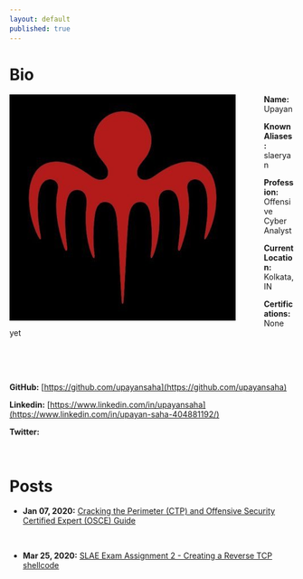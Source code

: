 ```yaml
---
layout: default
published: true
---
```


# Bio

<img style="padding-right: 50px;" align="left" src="assets/images/logo.jpeg">

**Name:** Upayan

**Known Aliases:** slaeryan

**Profession:** Offensive Cyber Analyst

**Current Location:** Kolkata, IN

**Certifications:** None yet

<br clear="left"/>
<br />
<br />

**GitHub:** [https://github.com/upayansaha](https://github.com/upayansaha)

**Linkedin:** [https://www.linkedin.com/in/upayansaha](https://www.linkedin.com/in/upayan-saha-404881192/)

**Twitter:**

<br />

# Posts

- **Jan 07, 2020:** [Cracking the Perimeter (CTP) and Offensive Security Certified Expert (OSCE) Guide](./posts/ctp-osce-guide.html)

<br />

- **Mar 25, 2020:** [SLAE Exam Assignment 2 - Creating a Reverse TCP shellcode](./posts/slae-assignment2-blogpost.html)

<br />
